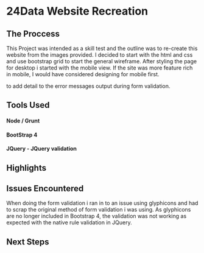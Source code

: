 # 24Data Website Recreation

## The Proccess
This Project was intended as a skill test and the outline was to re-create this website from the images provided. I decided to start with the html and css and use bootstrap grid to start the general wireframe. After styling the page  for desktop i started with the mobile view. If the site was more feature rich in mobile, I would have considered designing for mobile first. 

 to add detail to the error messages output during form validation.

## Tools Used

#### Node / Grunt
#### BootStrap 4 
#### JQuery - JQuery validation 


## Highlights

## Issues Encountered
When doing the form validation i ran in to an issue using glyphicons and had to scrap the original method of form validation i was using. As glyphicons are no longer included in Bootstrap 4, the validation was not working as expected with the native rule validation in JQuery.

## Next Steps

